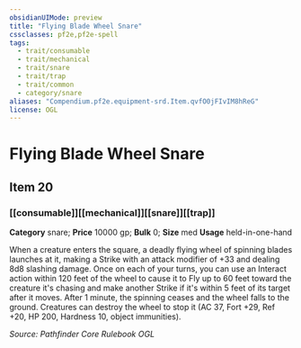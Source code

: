 ```yaml
---
obsidianUIMode: preview
title: "Flying Blade Wheel Snare"
cssclasses: pf2e,pf2e-spell
tags:
  - trait/consumable
  - trait/mechanical
  - trait/snare
  - trait/trap
  - trait/common
  - category/snare
aliases: "Compendium.pf2e.equipment-srd.Item.qvfO0jFIvIM8hReG"
license: OGL
---
```

# Flying Blade Wheel Snare
## Item 20
### [[consumable]][[mechanical]][[snare]][[trap]]

**Category** snare; 
**Price** 10000 gp; 
**Bulk** 0; **Size** med
**Usage** held-in-one-hand

When a creature enters the square, a deadly flying wheel of spinning blades launches at it, making a Strike with an attack modifier of +33 and dealing 8d8 slashing damage. Once on each of your turns, you can use an Interact action within 120 feet of the wheel to cause it to Fly up to 60 feet toward the creature it's chasing and make another Strike if it's within 5 feet of its target after it moves. After 1 minute, the spinning ceases and the wheel falls to the ground. Creatures can destroy the wheel to stop it (AC 37, Fort +29, Ref +20, HP 200, Hardness 10, object immunities).

*Source: Pathfinder Core Rulebook*
*OGL*